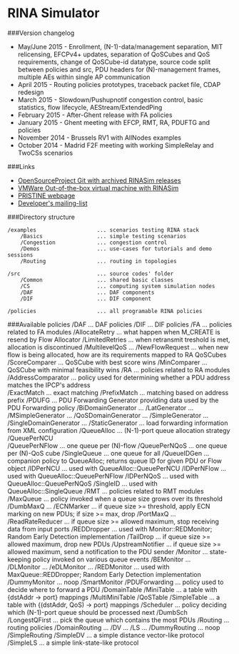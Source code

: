 RINA Simulator
====

###Version changelog

* May/June 2015 - Enrollment, (N-1)-data/management separation, MIT relicensing,
                  EFCPv4+ updates, separation of QoSCubes and QoS requirements,
                  change of QoSCube-id datatype, source code split between
                  policies and src, PDU headers for (N)-management frames,
                  multiple AEs within single AP communication 
* April 2015    - Routing policies prototypes, traceback packet file, CDAP redesign
* March 2015    - Slowdown/Pushupnotif congestion control, basic statistics,
                  flow lifecycle, AEStream/ExtendedPing
* February 2015 - After-Ghent release with FA policies
* January 2015  - Ghent meeting with EFCP, RMT, RA, PDUFTG and policies
* November 2014 - Brussels RV1 with AllNodes examples
* October 2014  - Madrid F2F meeting with working SimpleRelay and TwoCSs scenarios

###Links
* [OpenSourceProject Git with archived RINASim releases](https://opensourceprojects.eu/p/pristine/rinasimulator/rinasim/ci/b323f721944033c9f31924c02e2b67ba9c92c712/tree/)
* [VMWare Out-of-the-box virtual machine with RINASim](http://nes.fit.vutbr.cz/ivesely/vm/RINASim.zip)
* [PRISTINE webpage](http://ict-pristine.eu/)	 
* [Developer's mailing-list](https://www.fit.vutbr.cz/mailman/listinfo/rinasim)

###Directory structure

	/examples					... scenarios testing RINA stack
		/Basics					... simple testing scenarios
		/Congestion				... congestion control
		/Demos					... use-cases for tutorials and demo sessions
		/Routing				... routing in topologies
		
	/src						... source codes' folder
		/Common					... shared basic classes
		/CS						... computing system simulation nodes
		/DAF					... DAF components
		/DIF 					... DIF component
	
	/policies				    ... all programable RINA policies

###Available policies
	/DAF                           ... DAF policies
	/DIF                           ... DIF policies
	    /FA                        ... policies related to FA modules
	        /AllocateRetry             ... what happen when M_CREATE is resend by Flow Allocator
	            /LimitedRetries        ... when retransmit treshold is met, allocation is 
	            						   discontinued
	        /MultilevelQoS             ...
	        /NewFlowRequest            ... when new flow is being allocated, how are its 
	        							   requirements mapped to RA QoSCubes
	            /ScoreComparer         ... QoSCube with best score wins
	            /MinComparer           ... QoSCube with minimal feasibility wins
	    /RA                            ... policies related to RA modules
	        /AddressComparator         ... policy used for determining whether a PDU address
	        							   matches the IPCP's address  
	            /ExactMatch            ... exact matching
	            /PrefixMatch           ... matching based on address prefix
	        /PDUFG                     ... PDU Forwarding Generator providing data used by the 
	        							   PDU Forwarding policy 
	            /BiDomainGenerator     ...
	            /LatGenerator          ... 
	            /MSimpleGenerator      ...
	            /QoSDomainGenerator    ...
	            /SimpleGenerator       ...
	            /SingleDomainGenerator ...
	            /StaticGenerator       ... load forwarding information from XML configuration 
	        /QueueAlloc                ... (N-1)-port queue allocation strategy
	            /QueuePerNCU           
	            /QueuePerNFlow         ... one queue per (N)-flow 
	            /QueuePerNQoS          ... one queue per (N)-QoS cube
	            /SingleQueue           ... one queue for all
	        /QueueIDGen                ... companion policy to QueueAlloc; returns queue ID 
	        							   for given PDU or Flow object 
	            /IDPerNCU              ... used with QueueAlloc::QueuePerNCU
	            /IDPerNFlow            ... used with QueueAlloc::QueuePerNFlow
	            /IDPerNQoS             ... used with QueueAlloc::QueuePerNQoS
	            /SingleID              ... used with QueueAlloc::SingleQueue
	    /RMT                           ... policies related to RMT modules
	        /MaxQueue                  ... policy invoked when a queue size grows over its
	        							   threshold 
	            /DumbMaxQ              ...
	            /ECNMarker             ... if queue size >= threshold, apply ECN marking on 
	            						   new PDUs; if size >= max, drop
	            /PortMaxQ              ...           
	            /ReadRateReducer       ... if queue size >= allowed maximum, stop receiving data
	            						   from input ports 
	            /REDDropper            ... used with Monitor::REDMonitor; Random Early Detection
	            					       implementation
	            /TailDrop              ... if queue size >= allowed maximum, drop new PDUs
	            /UpstreamNotifier      ... if queue size >= allowed maximum, send a notification 
	            						   to the PDU sender
	        /Monitor                   ... state-keeping policy invoked on various queue events 
	            /BEMonitor             ...	
	            /DLMonitor             ...
	            /eDLMonitor            ...
	            /REDMonitor            ... used with MaxQueue::REDDropper; Random Early Detection 
	            					       implementation
	            /DummyMonitor          ... noop
	            /SmartMonitor
	        /PDUForwarding             ... policy used to decide where to forward a PDU
	            /DomainTable
	            /MiniTable             ... a table with {dstAddr -> port} mappings
	            /MultiMiniTable
	            /QoSTable
	            /SimpleTable           ... a table with {(dstAddr, QoS) -> port} mappings
	        /Scheduler                 ... policy deciding which (N-1)-port queue should be 
	        							   processed next
	            /DumbSch 
	            /LongestQFirst         ... pick the queue which contains the most PDUs 
	    /Routing                       ... routing policies
	        /DomainRouting			   ...
	        	/DV					   ...
	        	/LS					   ...
	        /DummyRouting              ... noop
	        /SimpleRouting
	            /SimpleDV              ... a simple distance vector-like protocol
	            /SimpleLS              ... a simple link-state-like protocol
	        
          
	
	
